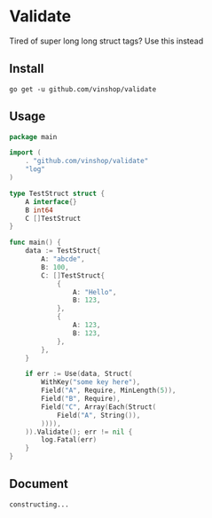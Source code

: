 # Validate

Tired of super long long struct tags? Use this instead

## Install

```shell
go get -u github.com/vinshop/validate
```

## Usage

```go
package main

import (
	. "github.com/vinshop/validate"
	"log"
)

type TestStruct struct {
	A interface{}
	B int64
	C []TestStruct
}

func main() {
	data := TestStruct{
		A: "abcde",
		B: 100,
		C: []TestStruct{
			{
				A: "Hello",
				B: 123,
			},
			{
				A: 123,
				B: 123,
			},
		},
	}

	if err := Use(data, Struct(
		WithKey("some key here"),
		Field("A", Require, MinLength(5)),
		Field("B", Require),
		Field("C", Array(Each(Struct(
			Field("A", String()),
		)))),
	)).Validate(); err != nil {
		log.Fatal(err)
	}
}
```

## Document

```
constructing...
```